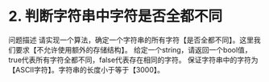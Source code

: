 # 2. 判断字符串中字符是否全都不同

问题描述
请实现⼀个算法，确定⼀个字符串的所有字符【是否全都不同】。这⾥我们要求【不允许使⽤额外的存储结构】。
给定⼀个string，请返回⼀个bool值，true代表所有字符全都不同，false代表存在相同的字符。
保证字符串中的字符为【ASCII字符】。字符串的⻓度⼩于等于【3000】。

